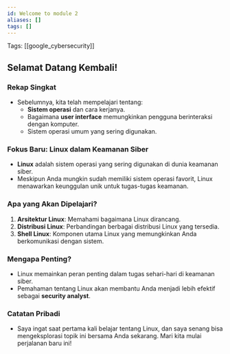 ```yaml
---
id: Welcome to module 2
aliases: []
tags: []
---
```


Tags: [[google_cybersecurity]]

## Selamat Datang Kembali!

### Rekap Singkat

- Sebelumnya, kita telah mempelajari tentang:
  - **Sistem operasi** dan cara kerjanya.
  - Bagaimana **user interface** memungkinkan pengguna berinteraksi dengan komputer.
  - Sistem operasi umum yang sering digunakan.

### Fokus Baru: Linux dalam Keamanan Siber

- **Linux** adalah sistem operasi yang sering digunakan di dunia keamanan siber.
- Meskipun Anda mungkin sudah memiliki sistem operasi favorit, Linux menawarkan keunggulan unik untuk tugas-tugas keamanan.

### Apa yang Akan Dipelajari?

1. **Arsitektur Linux**: Memahami bagaimana Linux dirancang.
2. **Distribusi Linux**: Perbandingan berbagai distribusi Linux yang tersedia.
3. **Shell Linux**: Komponen utama Linux yang memungkinkan Anda berkomunikasi dengan sistem.

### Mengapa Penting?

- Linux memainkan peran penting dalam tugas sehari-hari di keamanan siber.
- Pemahaman tentang Linux akan membantu Anda menjadi lebih efektif sebagai **security analyst**.

### Catatan Pribadi

- Saya ingat saat pertama kali belajar tentang Linux, dan saya senang bisa mengeksplorasi topik ini bersama Anda sekarang. Mari kita mulai perjalanan baru ini!

